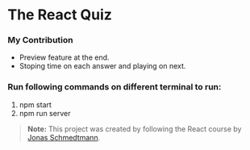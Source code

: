 # The React Quiz

### My Contribution

- Preview feature at the end.
- Stoping time on each answer and playing on next.

### Run following commands on different terminal to run:

1. npm start
2. npm run server

> **Note:** This project was created by following the React course by [Jonas Schmedtmann](https://www.udemy.com/course/the-ultimate-react-course/).
